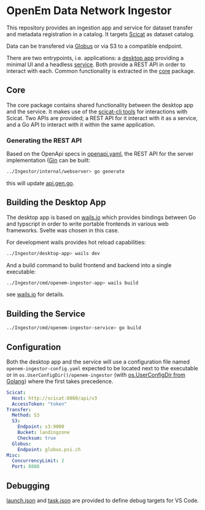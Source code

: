 # OpenEm Data Network Ingestor

This repository provides an ingestion app and service for dataset transfer and metadata registration in a catalog. It targets [Scicat](https://scicatproject.github.io) as dataset catalog.

Data can be transfered via [Globus](https://www.globus.org) or via S3 to a compatible endpoint.

There are two entrypoints, i.e. applications: a [desktop app](./cmd/openem-ingestor-app/) providing a minimal UI and a headless [service](./cmd/openem-ingestor-service/). Both provide a REST API in order to interact with each. Common functionality is extracted in the [core](./internal/) package.

## Core

The core package contains shared functionality between the desktop app and the service. It makes use of the [scicat-cli tools](https://github.com/paulscherrerinstitute/scicat-cli/tree/main) for interactions with Scicat. Two APIs are provided; a REST API for it interact with it as a service, and a Go API to interact with it within the same application.

### Generating the REST API

Based on the OpenApi specs in [openapi.yaml](./api/openapi.yaml), the REST API for the server implementation ([Gin](https://gin-gonic.com) can be built:

```bash
../Ingestor/internal/webserver> go generate
```

this will update [api.gen.go](./internal/webserver/api.gen.go).

## Building the Desktop App

The desktop app is based on [wails.io](https://wails.io) which provides bindings between Go and typscript in order to write portable frontends in various web frameworks. Svelte was chosen in this case.

For development wails provides hot reload capabilities:

```bash
../Ingestor/desktop-app> wails dev
```

And a build command to build frontend and backend into a single executable:

```bash
../Ingestor/cmd/openem-ingestor-app> wails build
```

see [wails.io](https://wails.io) for details.

## Building the Service

```bash
../Ingestor/cmd/openem-ingestor-service> go build
```

## Configuration

Both the desktop app and the service will use a configuration file named  `openem-ingestor-config.yaml` expected to be located next to the executable or in `os.UserConfigDir()/openem-ingestor` (with [os.UserConfigDir from Golang](https://pkg.go.dev/os#UserConfigDir)) where the first takes precedence.

```yaml
Scicat:
  Host: http://scicat:8080/api/v3
  AccessToken: "token"
Transfer:
  Method: S3
  S3:
    Endpoint: s3:9000
    Bucket: landingzone
    Checksum: true
  Globus:
    Endpoint: globus.psi.ch
Misc:
  ConcurrencyLimit: 2
  Port: 8888
```

## Debugging

[launch.json](.vscode/launch.json) and [task.json](.vscode/tasks.json) are provided to define debug targets for VS Code.
